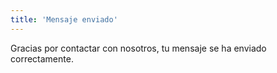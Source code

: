 ```yaml
---
title: 'Mensaje enviado'
---
```


Gracias por contactar con nosotros, tu mensaje se ha enviado correctamente.